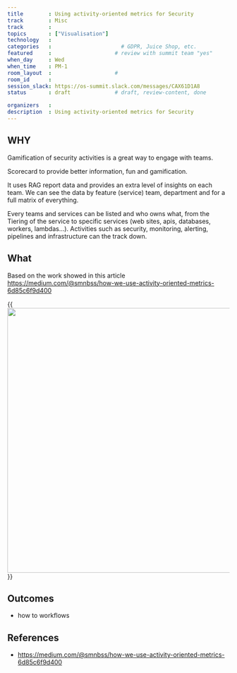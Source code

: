 ```yaml
---
title        : Using activity-oriented metrics for Security
track        : Misc
track        :
topics       : ["Visualisation"]
technology   :
categories   :                      # GDPR, Juice Shop, etc.
featured     :                    # review with summit team "yes"
when_day     : Wed
when_time    : PM-1
room_layout  :                    #
room_id      :
session_slack: https://os-summit.slack.com/messages/CAX61D1A8
status       : draft              # draft, review-content, done

organizers   :
description  : Using activity-oriented metrics for Security
---
```


## WHY

Gamification of security activities is a great way to engage with teams.

Scorecard to provide better information, fun and gamification.

It uses RAG report data and provides an extra level of insights on each team. We can see the data by feature (service) team, department and for a full matrix of everything.

Every teams and services can be listed and who owns what, from the Tiering of the service to specific services (web sites, apis, databases, workers, lambdas…). Activities such as security, monitoring, alerting, pipelines and infrastructure can the track down.

## What

Based on the work showed in this article https://medium.com/@smnbss/how-we-use-activity-oriented-metrics-6d85c6f9d400

{{<img src="https://cdn-images-1.medium.com/max/1440/1*tVBge7GWQtEhkdciCW8QQQ.png" width="600">}}

## Outcomes

- how to workflows

## References

 - https://medium.com/@smnbss/how-we-use-activity-oriented-metrics-6d85c6f9d400
